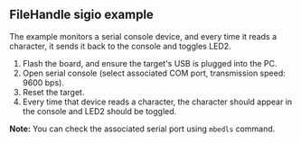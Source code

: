 ## FileHandle sigio example

The example monitors a serial console device, and every time it reads a character, it sends it back to the console and toggles LED2.

1. Flash the board, and ensure the target's USB is plugged into the PC.
2. Open serial console (select associated COM port, transmission speed: 9600 bps).
3. Reset the target.
4. Every time that device reads a character, the character should appear in the console and LED2 should be toggled.

**Note:** You can check the associated serial port using `mbedls` command.
